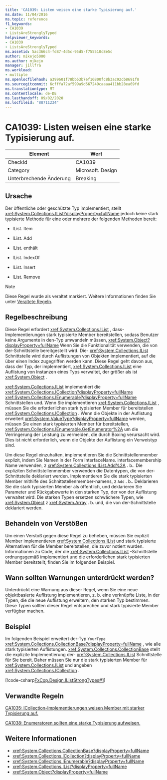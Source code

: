 ```yaml
---
title: 'CA1039: Listen weisen eine starke Typisierung auf.'
ms.date: 11/04/2016
ms.topic: reference
f1_keywords:
- CA1039
- ListsAreStronglyTyped
helpviewer_keywords:
- CA1039
- ListsAreStronglyTyped
ms.assetid: 5ac366c4-fd87-4d5c-95d5-f755510c8e5c
author: mikejo5000
ms.author: mikejo
manager: jillfra
ms.workload:
- multiple
ms.openlocfilehash: a399601f78bb53b7ef16800fc8b3ac92cb8691f8
ms.sourcegitcommit: 6cfffa72af599a9d667249caaaa411bb28ea69fd
ms.translationtype: MT
ms.contentlocale: de-DE
ms.lasthandoff: 09/02/2020
ms.locfileid: "88711234"
---
```

# <a name="ca1039-lists-are-strongly-typed"></a>CA1039: Listen weisen eine starke Typisierung auf.

|Element|Wert|
|-|-|
|CheckId|CA1039|
|Category|Microsoft. Design|
|Unterbrechende Änderung|Breaking|

## <a name="cause"></a>Ursache

Der öffentliche oder geschützte Typ implementiert, stellt <xref:System.Collections.IList?displayProperty=fullName> jedoch keine stark typisierte Methode für eine oder mehrere der folgenden Methoden bereit:

- IList. Item

- IList. Add

- IList. enthält

- IList. IndexOf

- IList. Insert

- IList. Remove

> [!NOTE]
> Diese Regel wurde als veraltet markiert. Weitere Informationen finden Sie unter [Veraltete Regeln](fxcop-rule-port-status.md#deprecated-rules).

## <a name="rule-description"></a>Regelbeschreibung

Diese Regel erfordert <xref:System.Collections.IList> , dass-Implementierungen stark typisierte Member bereitstellen, sodass Benutzer keine Argumente in den-Typ umwandeln müssen, <xref:System.Object?displayProperty=fullName> Wenn Sie die Funktionalität verwenden, die von der-Schnittstelle bereitgestellt wird. Die- <xref:System.Collections.IList> Schnittstelle wird durch Auflistungen von Objekten implementiert, auf die über einen Index zugegriffen werden kann. Diese Regel geht davon aus, dass der Typ, der implementiert, <xref:System.Collections.IList> eine Auflistung von Instanzen eines Typs verwaltet, der größer als ist <xref:System.Object> .

<xref:System.Collections.IList> implementiert die <xref:System.Collections.ICollection?displayProperty=fullName> <xref:System.Collections.IEnumerable?displayProperty=fullName> Schnittstellen und. Wenn Sie implementieren <xref:System.Collections.IList> , müssen Sie die erforderlichen stark typisierten Member für bereitstellen <xref:System.Collections.ICollection> . Wenn die Objekte in der Auflistung erweitert <xref:System.ValueType?displayProperty=fullName> werden, müssen Sie einen stark typisierten Member für bereitstellen, <xref:System.Collections.IEnumerable.GetEnumerator%2A> um die Verringerung der Leistung zu vermeiden, die durch Boxing verursacht wird. Dies ist nicht erforderlich, wenn die Objekte der Auflistung ein Verweistyp sind.

Um diese Regel einzuhalten, implementieren Sie die Schnittstellenmember explizit, indem Sie Namen in der Form InterfaceName. interfacemembership Name verwenden, z <xref:System.Collections.IList.Add%2A> . b.. Die expliziten Schnittstellenmember verwenden die Datentypen, die von der-Schnittstelle deklariert werden. Implementieren Sie die stark typisierten Member mithilfe des Schnittstellenmember-namens, z `Add` . b.. Deklarieren Sie die stark typisierten Member als öffentlich, und deklarieren Sie Parameter und Rückgabewerte in den starken Typ, der von der Auflistung verwaltet wird. Die starken Typen ersetzen schwächere Typen, wie <xref:System.Object> z <xref:System.Array> . b. und, die von der-Schnittstelle deklariert werden.

## <a name="how-to-fix-violations"></a>Behandeln von Verstößen
Um einen Verstoß gegen diese Regel zu beheben, müssen Sie explizit Member implementieren <xref:System.Collections.IList> und stark typisierte Alternativen für die Member bereitstellen, die zuvor notiert wurden. Informationen zu Code, der die <xref:System.Collections.IList> -Schnittstelle ordnungsgemäß implementiert und die erforderlichen stark typisierten Member bereitstellt, finden Sie im folgenden Beispiel.

## <a name="when-to-suppress-warnings"></a>Wann sollten Warnungen unterdrückt werden?
Unterdrückt eine Warnung aus dieser Regel, wenn Sie eine neue objektbasierte Auflistung implementieren, z. b. eine verknüpfte Liste, in der Typen, die die neue Auflistung erweitern, den starken Typ bestimmen. Diese Typen sollten dieser Regel entsprechen und stark typisierte Member verfügbar machen.

## <a name="example"></a>Beispiel
Im folgenden Beispiel erweitert der-Typ `YourType` <xref:System.Collections.CollectionBase?displayProperty=fullName> , wie alle stark typisierten Auflistungen. <xref:System.Collections.CollectionBase> stellt die explizite Implementierung der- <xref:System.Collections.IList> Schnittstelle für Sie bereit. Daher müssen Sie nur die stark typisierten Member für <xref:System.Collections.IList> und angeben <xref:System.Collections.ICollection> .

[!code-csharp[FxCop.Design.IListStrongTypes#1](../code-quality/codesnippet/CSharp/ca1039-lists-are-strongly-typed_1.cs)]

## <a name="related-rules"></a>Verwandte Regeln
[CA1035: ICollection-Implementierungen weisen Member mit starker Typisierung auf.](../code-quality/ca1035.md)

[CA1038: Enumeratoren sollten eine starke Typisierung aufweisen.](../code-quality/ca1038.md)

## <a name="see-also"></a>Weitere Informationen

- <xref:System.Collections.CollectionBase?displayProperty=fullName>
- <xref:System.Collections.ICollection?displayProperty=fullName>
- <xref:System.Collections.IEnumerable?displayProperty=fullName>
- <xref:System.Collections.IList?displayProperty=fullName>
- <xref:System.Object?displayProperty=fullName>
